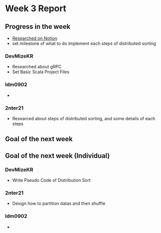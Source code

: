# Week 3 Report

## Progress in the week
 * [Researched on Notion](https://www.notion.so/SD-Project-124f77d7c97e8011a6cbef480b7c2a03)
 * set milestone of what to do implement each steps of distributed sorting

### DevMizeKR
 * Researched about gRPC
 * Set Basic Scala Project Files
### ldm0902
 * 
### 2nter21
 * Researced about steps of distributed sorting, and some details of each steps

## Goal of the next week

## Goal of the next week (Individual)
### DevMizeKR
 * Write Pseudo Code of Distribution Sort
### 2nter21
 * Design how to partition datas and then shuffle
### ldm0902
 * 
